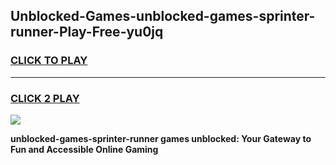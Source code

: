 
## Unblocked-Games-unblocked-games-sprinter-runner-Play-Free-yu0jq
<h3>
<a href="https://premium76.site?title=unblocked-games-sprinter-runner&ref=22A">CLICK TO PLAY</a></h3>
<hr>

<h3>
<a href="https://premium76.site?title=unblocked-games-sprinter-runner&ref=22A">CLICK 2 PLAY</a>
  
</h3>

<a href="https://premium76.site?title=unblocked-games-sprinter-runner&ref=22A"><img src="https://clearcache.store/games.png"></a>


**unblocked-games-sprinter-runner games unblocked: Your Gateway to Fun and Accessible Online Gaming**
